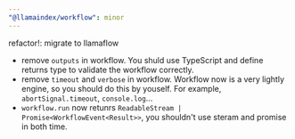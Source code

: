 ```yaml
---
"@llamaindex/workflow": minor
---
```


refactor!: migrate to llamaflow

- remove `outputs` in workflow. You shuld use TypeScript and define returns type to validate the workflow correctly.
- remove `timeout` and `verbose` in workflow. Workflow now is a very lightly engine, so you should do this by youself. For example, `abortSignal.timeout`, `console.log`...
- `workflow.run` now retunrs `ReadableStream | Promise<WorkflowEvent<Result>>`, you shouldn't use steram and promise in both time.
